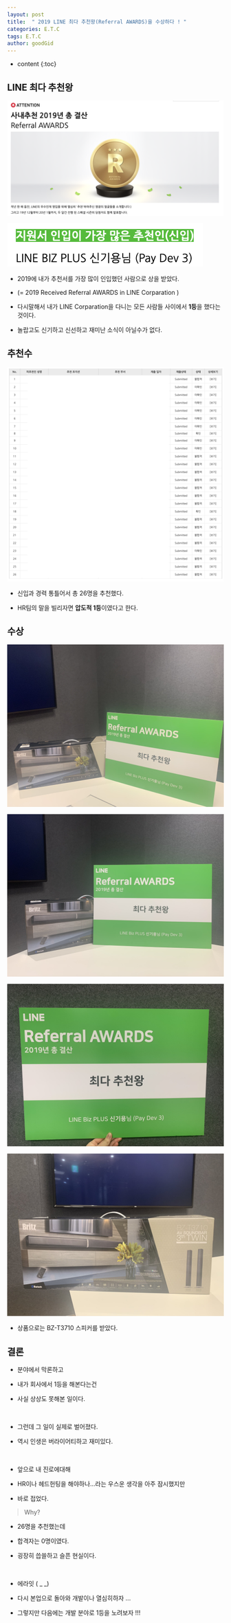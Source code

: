 ```yaml
---
layout: post
title:  " 2019 LINE 최다 추천왕(Referral AWARDS)을 수상하다 ! "
categories: E.T.C
tags: E.T.C
author: goodGid
---
```

* content
{:toc}

## LINE 최다 추천왕

![](/assets/img/posts/Received-Referral-AWARDS-in-LINE-Corparation_1.png)

![](/assets/img/posts/Received-Referral-AWARDS-in-LINE-Corparation_2.png)

* 2019에 내가 추천서를 가장 많이 인입했던 사람으로 상을 받았다.

* (= 2019 Received Referral AWARDS in LINE Corparation )

* 다시말해서 내가 LINE Corparation을 다니는 모든 사람들 사이에서 **1등**을 했다는 것이다.

* 놀랍고도 신기하고 신선하고 재미난 소식이 아닐수가 없다.







## 추천수

![](/assets/img/posts/Received-Referral-AWARDS-in-LINE-Corparation_3.png)

* 신입과 경력 통틀어서 총 26명을 추천했다.

* HR팀의 말을 빌리자면 **압도적 1등**이였다고 한다.


## 수상

![](/assets/img/posts/Received-Referral-AWARDS-in-LINE-Corparation_4.png)

![](/assets/img/posts/Received-Referral-AWARDS-in-LINE-Corparation_5.png)

![](/assets/img/posts/Received-Referral-AWARDS-in-LINE-Corparation_6.png)

![](/assets/img/posts/Received-Referral-AWARDS-in-LINE-Corparation_7.png)

* 상품으로는 BZ-T3710 스피커를 받았다.


## 결론

* 분야에서 막론하고 

* 내가 회사에서 1등을 해본다는건

* 사실 상상도 못해본 일이다.

<br>

* 그런데 그 일이 실제로 벌어졌다.

* 역시 인생은 버라이어티하고 재미있다.

<br>

* 앞으로 내 진로에대해 

* HR이나 헤드헌팅을 해야하나...라는 우스운 생각을 아주 잠시했지만

* 바로 접었다.

> Why?

* 26명을 추천했는데

* 합격자는 0명이였다.

* 굉장히 씁쓸하고 슬픈 현실이다.

<br>

* 에라잇 ( _ _)

* 다시 본업으로 돌아와 개발이나 열심히하자 ...

* 그렇지만 다음에는 개발 분야로 1등을 노려보자 !!!

